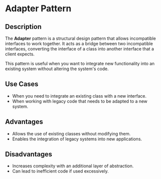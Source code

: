 # Adapter Pattern

## Description

The **Adapter** pattern is a structural design pattern that allows incompatible interfaces to work together. It acts as a bridge between two incompatible interfaces, converting the interface of a class into another interface that a client expects.

This pattern is useful when you want to integrate new functionality into an existing system without altering the system's code.

## Use Cases

- When you need to integrate an existing class with a new interface.
- When working with legacy code that needs to be adapted to a new system.

## Advantages

- Allows the use of existing classes without modifying them.
- Enables the integration of legacy systems into new applications.

## Disadvantages

- Increases complexity with an additional layer of abstraction.
- Can lead to inefficient code if used excessively.
